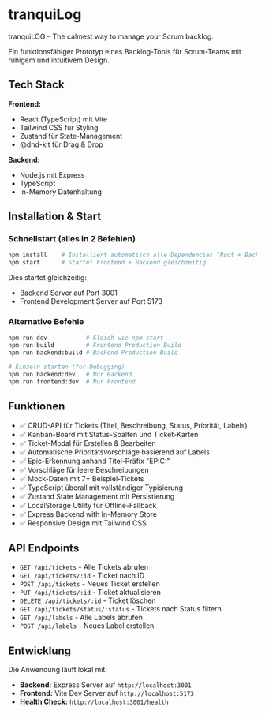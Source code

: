# tranquiLog

tranquiLOG – The calmest way to manage your Scrum backlog.

Ein funktionsfähiger Prototyp eines Backlog-Tools für Scrum-Teams mit ruhigem und intuitivem Design.

## Tech Stack

**Frontend:**
- React (TypeScript) mit Vite
- Tailwind CSS für Styling
- Zustand für State-Management
- @dnd-kit für Drag & Drop

**Backend:**
- Node.js mit Express
- TypeScript
- In-Memory Datenhaltung

## Installation & Start

### Schnellstart (alles in 2 Befehlen)
```bash
npm install    # Installiert automatisch alle Dependencies (Root + Backend + Frontend)
npm start      # Startet Frontend + Backend gleichzeitig
```

Dies startet gleichzeitig:
- Backend Server auf Port 3001
- Frontend Development Server auf Port 5173

### Alternative Befehle
```bash
npm run dev           # Gleich wie npm start
npm run build         # Frontend Production Build
npm run backend:build # Backend Production Build

# Einzeln starten (für Debugging)
npm run backend:dev   # Nur Backend
npm run frontend:dev  # Nur Frontend  
```

## Funktionen

- ✅ CRUD-API für Tickets (Titel, Beschreibung, Status, Priorität, Labels)
- ✅ Kanban-Board mit Status-Spalten und Ticket-Karten  
- ✅ Ticket-Modal für Erstellen & Bearbeiten
- ✅ Automatische Prioritätsvorschläge basierend auf Labels
- ✅ Epic-Erkennung anhand Titel-Präfix "EPIC:"
- ✅ Vorschläge für leere Beschreibungen
- ✅ Mock-Daten mit 7+ Beispiel-Tickets
- ✅ TypeScript überall mit vollständiger Typisierung
- ✅ Zustand State Management mit Persistierung
- ✅ LocalStorage Utility für Offline-Fallback
- ✅ Express Backend with In-Memory Store
- ✅ Responsive Design mit Tailwind CSS

## API Endpoints

- `GET /api/tickets` - Alle Tickets abrufen
- `GET /api/tickets/:id` - Ticket nach ID
- `POST /api/tickets` - Neues Ticket erstellen
- `PUT /api/tickets/:id` - Ticket aktualisieren  
- `DELETE /api/tickets/:id` - Ticket löschen
- `GET /api/tickets/status/:status` - Tickets nach Status filtern
- `GET /api/labels` - Alle Labels abrufen
- `POST /api/labels` - Neues Label erstellen

## Entwicklung

Die Anwendung läuft lokal mit:
- **Backend:** Express Server auf `http://localhost:3001`
- **Frontend:** Vite Dev Server auf `http://localhost:5173`  
- **Health Check:** `http://localhost:3001/health` 
